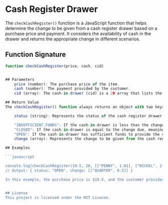 # Cash Register Drawer

The `checkCashRegister()` function is a JavaScript function that helps determine the change to be given from a cash register drawer based on a purchase price and payment. It considers the availability of cash in the drawer and returns the appropriate change in different scenarios.

## Function Signature

```javascript
function checkCashRegister(price, cash, cid)


## Parameters
    price (number): The purchase price of the item.
    cash (number): The payment provided by the customer.
    cid (array): The cash-in-drawer (cid) is a 2D array that lists the available currency and its amounts.

## Return Value
The checkCashRegister() function always returns an object with two keys:

    status (string): Represents the status of the cash register drawer. Possible values are:

    "INSUFFICIENT_FUNDS": If the cash-in-drawer is less than the change due, or if the exact change cannot be given.
    "CLOSED": If the cash-in-drawer is equal to the change due, meaning the drawer is closed.
    "OPEN": If the cash-in-drawer has sufficient funds to provide the change due.
    change (array): Represents the change to be given from the cash register drawer. It contains an array of currency units and their amounts, sorted in highest to lowest order.

## Examples

```javascript

console.log(checkCashRegister(19.5, 20, [["PENNY", 1.01], ["NICKEL", 2.05], ["DIME", 3.1], ["QUARTER", 4.25], ["ONE", 90], ["FIVE", 55], ["TEN", 20], ["TWENTY", 60], ["ONE HUNDRED", 100]]));
// Output: { status: "OPEN", change: [["QUARTER", 0.5]] }

In this example, the purchase price is $19.5, and the customer provides $20. The cash-in-drawer consists of various currency units with their respective amounts. The function calculates the change due and determines that it can provide a quarter ($0.25) in change. Hence, the status is "OPEN," and the change is an array with the currency unit "QUARTER" and the amount $0.5.


## License
This project is licensed under the MIT License.

